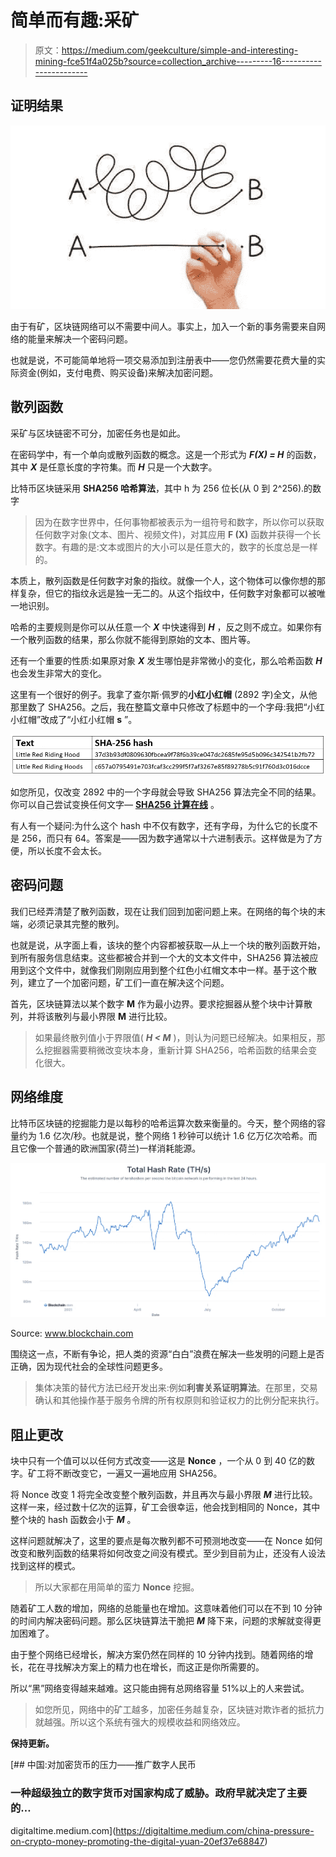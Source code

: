 # 简单而有趣:采矿

> 原文：<https://medium.com/geekculture/simple-and-interesting-mining-fce51f4a025b?source=collection_archive---------16----------------------->

## 证明结果

![](img/f0fd4586e476249ebb76791e8e368448.png)

由于有矿，区块链网络可以不需要中间人。事实上，加入一个新的事务需要来自网络的能量来解决一个密码问题。

也就是说，不可能简单地将一项交易添加到注册表中——您仍然需要花费大量的实际资金(例如，支付电费、购买设备)来解决加密问题。

## 散列函数

采矿与区块链密不可分，加密任务也是如此。

在密码学中，有一个单向或散列函数的概念。这是一个形式为 ***F(X) = H*** 的函数，其中 ***X*** 是任意长度的字符集。而 ***H*** 只是一个大数字。

比特币区块链采用 **SHA256 哈希算法**，其中 h 为 256 位长(从 0 到 2^256).的数字

> 因为在数字世界中，任何事物都被表示为一组符号和数字，所以你可以获取任何数字对象(文本、图片、视频文件)，对其应用 **F (X)** 函数并获得一个长数字。有趣的是:文本或图片的大小可以是任意大的，数字的长度总是一样的。

本质上，散列函数是任何数字对象的指纹。就像一个人，这个物体可以像你想的那样复杂，但它的指纹永远是独一无二的。从这个指纹中，任何数字对象都可以被唯一地识别。

哈希的主要规则是你可以从任意一个 ***X*** 中快速得到 ***H*** ，反之则不成立。如果你有一个散列函数的结果，那么你就不能得到原始的文本、图片等。

还有一个重要的性质:如果原对象 ***X*** 发生哪怕是非常微小的变化，那么哈希函数 ***H*** 也会发生非常大的变化。

这里有一个很好的例子。我拿了查尔斯·佩罗的**小红小红帽** (2892 字)全文，从他那里数了 SHA256。之后，我在整篇文章中只修改了标题中的一个字母:我把“小红小红帽”改成了“小红小红帽 **s** ”。

![](img/56226ee34fe0e7dbdcbf9994a975a7c8.png)

如您所见，仅改变 2892 中的一个字母就会导致 SHA256 算法完全不同的结果。你可以自己尝试变换任何文字— [**SHA256 计算在线**](https://xorbin.com/tools/sha256-hash-calculator) 。

有人有一个疑问:为什么这个 hash 中不仅有数字，还有字母，为什么它的长度不是 256，而只有 64。答案是——因为数字通常以十六进制表示。这样做是为了方便，所以长度不会太长。

## 密码问题

我们已经弄清楚了散列函数，现在让我们回到加密问题上来。在网络的每个块的末端，必须记录其完整的散列。

也就是说，从字面上看，该块的整个内容都被获取—从上一个块的散列函数开始，到所有服务信息结束。这些都被合并到一个大的文本文件中，SHA256 算法被应用到这个文件中，就像我们刚刚应用到整个红色小红帽文本中一样。基于这个散列，建立了一个加密问题，矿工们一直在解决这个问题。

首先，区块链算法以某个数字 **M** 作为最小边界。要求挖掘器从整个块中计算散列，并将该散列与最小界限 **M** 进行比较。

> 如果最终散列值小于界限值( ***H < M*** )，则认为问题已经解决。如果相反，那么挖掘器需要稍微改变块本身，重新计算 SHA256，哈希函数的结果会变化很大。

## 网络维度

比特币区块链的挖掘能力是以每秒的哈希运算次数来衡量的。今天，整个网络的容量约为 1.6 亿次/秒。也就是说，整个网络 1 秒钟可以统计 1.6 亿万亿次哈希。而且它像一个普通的欧洲国家(荷兰)一样消耗能源。

![](img/446aee272afc5e0e569f380fd5f39acc.png)

Source: www.blockchain.com

围绕这一点，不断有争论，把人类的资源“白白”浪费在解决一些发明的问题上是否正确，因为现代社会的全球性问题更多。

> 集体决策的替代方法已经开发出来:例如**利害关系证明算法**。在那里，交易确认和其他操作基于服务令牌的所有权原则和验证权力的比例分配来执行。

## 阻止更改

块中只有一个值可以以任何方式改变——这是 **Nonce** ，一个从 0 到 40 亿的数字。矿工将不断改变它，一遍又一遍地应用 SHA256。

将 Nonce 改变 1 将完全改变整个散列函数，并且再次与最小界限 ***M*** 进行比较。这样一来，经过数十亿次的运算，矿工会很幸运，他会找到相同的 Nonce，其中整个块的 hash 函数会小于 ***M*** 。

这样问题就解决了，这里的要点是每次散列都不可预测地改变——在 Nonce 如何改变和散列函数的结果将如何改变之间没有模式。至少到目前为止，还没有人设法找到这样的模式。

> 所以大家都在用简单的蛮力 **Nonce** 挖掘。

随着矿工人数的增加，网络的总能量也在增加。这意味着他们可以在不到 10 分钟的时间内解决密码问题。那么区块链算法干脆把 ***M*** 降下来，问题的求解就变得更加困难了。

由于整个网络已经增长，解决方案仍然在同样的 10 分钟内找到。随着网络的增长，花在寻找解决方案上的精力也在增长，而这正是你所需要的。

所以“黑”网络变得越来越难。这只能由拥有总网络容量 51%以上的人来尝试。

> 如您所见，网络中的矿工越多，加密任务越复杂，区块链对欺诈者的抵抗力就越强。所以这个系统有强大的规模收益和网络效应。

**保持更新。**

[](https://digitaltime.medium.com/china-pressure-on-crypto-money-promoting-the-digital-yuan-20ef37e68847) [## 中国:对加密货币的压力——推广数字人民币

### 一种超级独立的数字货币对国家构成了威胁。政府早就决定了主要的…

digitaltime.medium.com](https://digitaltime.medium.com/china-pressure-on-crypto-money-promoting-the-digital-yuan-20ef37e68847)